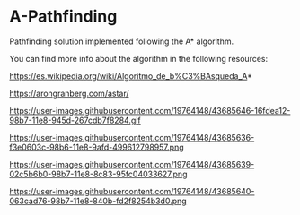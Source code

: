 # A-Pathfinding

Pathfinding solution implemented following the A* algorithm.

You can find more info about the algorithm in the following resources:

https://es.wikipedia.org/wiki/Algoritmo_de_b%C3%BAsqueda_A*

https://arongranberg.com/astar/

https://user-images.githubusercontent.com/19764148/43685646-16fdea12-98b7-11e8-945d-267cdb7f8284.gif

https://user-images.githubusercontent.com/19764148/43685636-f3e0603c-98b6-11e8-9afd-499612798957.png

https://user-images.githubusercontent.com/19764148/43685639-02c5b6b0-98b7-11e8-8c83-95fc04033627.png

https://user-images.githubusercontent.com/19764148/43685640-063cad76-98b7-11e8-840b-fd2f8254b3d0.png
